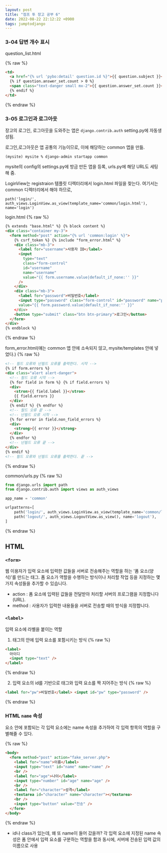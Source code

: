 ```yaml
---
layout: post
title: "점프 투 장고 공부 6"
date: 2022-08-22 22:12:22 +0900
tags: jumptodjango
---
```


### 3-04 답변 개수 표시

question_list.html

{% raw %}

```html
<td>
  <a href="{% url 'pybo:detail' question.id %}">{{ question.subject }}</a>
  {% if question.answer_set.count > 0 %}
  <span class="text-danger small mx-2">{{ question.answer_set.count }}</span>
  {% endif %}
</td>
```

{% endraw %}

### 3-05 로그인과 로그아웃

장고의 로그인, 로그아웃을 도와주는 앱은 `django.contrib.auth`
setting.py에 자동생성됨.

로그인,로그아웃은 앱 공통의 기능이므로, 이에 해당하는 common 앱을 만듦.

`(mysite) mysite % django-admin startapp common`

mysite의 config의 settings.py에 방금 만든 앱을 등록, urls.py에 해당 URL도 세팅해 줌.

LoginView는 registraion 템플릿 디렉터리에서 login.html 파일을 찾는다. 여기서는 common 디렉터리에서 해야 하므로,

`path('login/', auth_views.LoginView.as_view(template_name='common/login.html'), name='login')`

login.html
{% raw %}

```html
{% extends "base.html" %} {% block content %}
<div class="container my-3">
  <form method="post" action="{% url 'common:login' %}">
    {% csrf_token %} {% include "form_error.html" %}
    <div class="mb-3">
      <label for="username">사용자 ID</label>
      <input
        type="text"
        class="form-control"
        id="username"
        name="username"
        value="{{ form.username.value|default_if_none:'' }}"
      />
    </div>
    <div class="mb-3">
      <label for="password">비밀번호</label>
      <input type="password" class="form-control" id="password" name="password"
      value="{{ form.password.value|default_if_none:'' }}"
    </div>
    <button type="submit" class="btn btn-primary">로그인</button>
  </form>
</div>
{% endblock %}
```

{% endraw %}

form_error.html(얘는 common 앱 안에 소속되지 않고, mysite/templates 안에 넣었다.)
{% raw %}

```html
<!-- 필드 오류와 넌필드 오류를 출력한다. 시작 -->
{% if form.errors %}
<div class="alert alert-danger">
  <!-- 필드 오류 시작 -->
  {% for field in form %} {% if field.errors %}
  <div>
    <stron>{{ field.label }}</stron>
    {{ field.errors }}
  </div>
  {% endif %} {% endfor %}
  <!-- 필드 오류 끝 -->
  <!-- 넌필드 오류 시작 -->
  {% for error in field.non_field_errors %}
  <div>
    <strong>{{ error }}</strong>
  </div>
  {% endfor %}
  <!-- 넌필드 오류 끝 -->
</div>
{% endif %}
<!-- 필드 오류와 넌필드 오류를 출력한다. 끝 -->
```

{% endraw %}

common/urls.py
{% raw %}

```python
from django.urls import path
from django.contrib.auth import views as auth_views

app_name = 'common'

urlpatterns=[
    path('login/', auth_views.LoginView.as_view(template_name='common/login.html'), name='login'),
    path('logout/', auth_views.LogoutView.as_view(), name='logout'),
]
```

{% endraw %}

## HTML

### `<form>`

웹 이용자가 입력 요소에 입력한 값들을 서버로 전송해주는 역할을 하는 '폼 요소(양식)'를 만드는 태그. 폼 요소가 역할을 수행하는 방식이나 처리할 작업 등을 지정하는 몇 가지 속성들을 추가할 수 있습니다.

- action : 폼 요소에 입력된 값들을 전달받아 처리할 서버의 프로그램을 지정합니다(URL).
- method : 사용자가 입력한 내용들을 서버로 전송할 때의 방식을 지정합니다.

### `<label>`

입력 요소에 라벨을 붙이는 역할

1. 태그의 안에 입력 요소를 포함시키는 방식
   {% raw %}

```html
<label>
  아이디
  <input type="text" />
</label>
```

{% endraw %}

2. 입력 요소의 id를 기반으로 <label> 태그와 입력 요소를 짝 지어주는 방식
   {% raw %}

```html
<label for="pw">비밀번호</label> <input id="pw" type="password" />
```

{% endraw %}

### HTML `name` 속성

요소 안에 포함되는 각 입력 요소에는 name 속성을 추가하여 각 입력 항목의 역할을 구별해줄 수 있다.

{% raw %}

```html
<body>
  <form method="post" action="fake_server.php">
    <label for="name">이름</label>
    <input type="text" id="name" name="name" />
    <br />
    <label for="age">나이</label>
    <input type="number" id="age" name="age" />
    <br />
    <label for="character">성격</label>
    <textarea id="character" name="character"></textarea>
    <br />
    <input type="button" value="전송" />
  </form>
</body>
```

{% endraw %}

- id나 class가 있는데, 왜 또 name이 들어 갔을까?
  각 입력 요소에 지정된 name 속성은 폼 안에서 입력 요소를 구분하는 역할을 함과 동시에, 서버에 전송된 입력 값의 이름으로 사용
